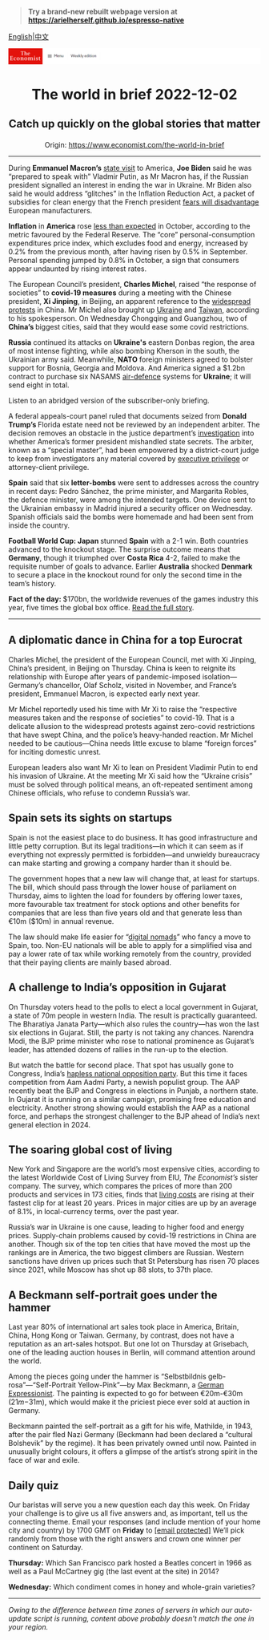 > **Try a brand-new rebuilt webpage version at https://arielherself.github.io/espresso-native**

[English](https://github.com/arielherself/espresso/blob/main/README.md)|[中文](https://github-com.translate.goog/arielherself/espresso/blob/main/README.md?_x_tr_sl=en&_x_tr_tl=zh-CN&_x_tr_hl=zh-CN&_x_tr_pto=wapp)



![The Economist](menubar.png)

# <p align="center">The world in brief 2022-12-02</p>

## <p align="center">Catch up quickly on the global stories that matter</p>

<p align="center">Origin: <a href="https://www.economist.com/the-world-in-brief">https://www.economist.com/the-world-in-brief</a><hr>

During <strong>Emmanuel Macron’s</strong> [state visit](https://www.economist.com/europe/2022/11/24/on-a-visit-to-america-frances-president-will-confront-new-problems) to America, <strong>Joe Biden</strong> said he was “prepared to speak with” Vladmir Putin, as Mr Macron has, if the Russian president signalled an interest in ending the war in Ukraine. Mr Biden also said he would address “glitches” in the Inflation Reduction Act, a packet of subsidies for clean energy that the French president [fears will disadvantage](https://www.economist.com/europe/2022/12/01/americas-green-subsidies-are-causing-headaches-in-europe) European manufacturers.

<strong>Inflation</strong> in <strong>America</strong> rose [less than expected](https://www.economist.com/finance-and-economics/2022/09/13/america-still-has-an-inflation-problem) in October, according to the metric favoured by the Federal Reserve. The “core” personal-consumption expenditures price index, which excludes food and energy, increased by 0.2% from the previous month, after having risen by 0.5% in September. Personal spending jumped by 0.8% in October, a sign that consumers appear undaunted by rising interest rates.

The European Council’s president, <strong>Charles Michel</strong>, raised “the response of societies” to <strong>covid-19 measures</strong> during a meeting with the Chinese president, <strong>Xi Jinping</strong>, in Beijing, an apparent reference to the [widespread protests](https://www.economist.com/china/2022/11/27/unrest-breaks-out-across-china-as-frustration-at-lockdowns-grows) in China. Mr Michel also brought up [Ukraine](https://www.economist.com/china/2022/09/15/xi-jinping-wont-ditch-vladimir-putin-for-now) and [Taiwan](https://www.economist.com/leaders/2022/04/23/how-to-deter-china-from-attacking-taiwan), according to his spokesperson. On Wednesday Chongqing and Guangzhou, two of <strong>China’s </strong>biggest cities, said that they would ease some covid restrictions.

<strong>Russia</strong> continued its attacks on<strong> Ukraine&#x27;s</strong> eastern Donbas region, the area of most intense fighting, while also bombing Kherson in the south, the Ukrainian army said. Meanwhile, <strong>NATO </strong>foreign ministers agreed to bolster support for Bosnia, Georgia and Moldova. And America signed a $1.2bn contract to purchase six NASAMS [air-defence](https://www.economist.com/europe/2022/11/06/western-air-defence-systems-help-ukraine-shoot-down-more-missiles) systems for <strong>Ukraine</strong>; it will send eight in total. 

Listen to an abridged version of the subscriber-only briefing.

A federal appeals-court panel ruled that documents seized from <strong>Donald Trump’s </strong>Florida estate need not be reviewed by an independent arbiter. The decision removes an obstacle in the justice department’s [investigation](https://www.economist.com/the-economist-explains/2022/10/05/how-much-legal-jeopardy-is-donald-trump-in) into whether America’s former president mishandled state secrets. The arbiter, known as a “special master”, had been empowered by a district-court judge to keep from investigators any material covered by [executive privilege](https://www.economist.com/the-economist-explains/2022/08/31/what-is-executive-privilege) or attorney-client privilege.

<strong>Spain</strong> said that six <strong>letter-bombs</strong> were sent to addresses across the country in recent days: Pedro Sánchez, the prime minister, and Margarita Robles, the defence minister, were among the intended targets. One device sent to the Ukrainian embassy in Madrid injured a security officer on Wednesday. Spanish officials said the bombs were homemade and had been sent from inside the country. 

<strong>Football World Cup: Japan </strong>stunned <strong>Spain</strong> with a 2-1 win. Both countries advanced to the knockout stage. The surprise outcome means that <strong>Germany</strong>, though it triumphed over <strong>Costa Rica</strong> 4-2, failed to make the requisite number of goals to advance. Earlier <strong>Australia</strong> shocked <strong>Denmark</strong> to secure a place in the knockout round for only the second time in the team’s history.

<strong>Fact of the day: </strong>$170bn, the worldwide revenues of the games industry this year, five times the global box office. [Read the full story](https://www.economist.com/business/2022/11/29/microsoft-activision-blizzard-and-the-future-of-gaming).

----------

## A diplomatic dance in China for a top Eurocrat

Charles Michel, the president of the European Council, met with Xi Jinping, China’s president, in Beijing on Thursday. China is keen to reignite its relationship with Europe after years of pandemic-imposed isolation—Germany’s chancellor, Olaf Scholz, visited in November, and France’s president, Emmanuel Macron, is expected early next year.

Mr Michel reportedly used his time with Mr Xi to raise the “respective measures taken and the response of societies” to covid-19. That is a delicate allusion to the widespread protests against zero-covid restrictions that have swept China, and the police’s heavy-handed reaction. Mr Michel needed to be cautious—China needs little excuse to blame “foreign forces” for inciting domestic unrest.

European leaders also want Mr Xi to lean on President Vladimir Putin to end his invasion of Ukraine. At the meeting Mr Xi said how the “Ukraine crisis” must be solved through political means, an oft-repeated sentiment among Chinese officials, who refuse to condemn Russia’s war. 

## Spain sets its sights on startups

Spain is not the easiest place to do business. It has good infrastructure and little petty corruption. But its legal traditions—in which it can seem as if everything not expressly permitted is forbidden—and unwieldy bureaucracy can make starting and growing a company harder than it should be.

The government hopes that a new law will change that, at least for startups. The bill, which should pass through the lower house of parliament on Thursday, aims to lighten the load for founders by offering lower taxes, more favourable tax treatment for stock options and other benefits for companies that are less than five years old and that generate less than €10m ($10m) in annual revenue.

The law should make life easier for “[digital nomads](https://www.economist.com/europe/2021/10/02/why-europe-is-a-great-place-for-digital-nomads)” who fancy a move to Spain, too. Non-EU nationals will be able to apply for a simplified visa and pay a lower rate of tax while working remotely from the country, provided that their paying clients are mainly based abroad. 

## A challenge to India’s opposition in Gujarat

On Thursday voters head to the polls to elect a local government in Gujarat, a state of 70m people in western India. The result is practically guaranteed. The Bharatiya Janata Party—which also rules the country—has won the last six elections in Gujarat. Still, the party is not taking any chances. Narendra Modi, the BJP prime minister who rose to national prominence as Gujarat’s leader, has attended dozens of rallies in the run-up to the election.

But watch the battle for second place. That spot has usually gone to Congress, India’s [hapless national opposition party](https://www.economist.com/asia/2021/11/27/narendra-modis-secret-weapon-a-useless-opposition). But this time it faces competition from Aam Aadmi Party, a newish populist group. The AAP recently beat the BJP and Congress in elections in Punjab, a northern state. In Gujarat it is running on a similar campaign, promising free education and electricity. Another strong showing would establish the AAP as a national force, and perhaps the strongest challenger to the BJP ahead of India’s next general election in 2024.

## The soaring global cost of living

New York and Singapore are the world’s most expensive cities, according to the latest Worldwide Cost of Living Survey from EIU, <em>The Economist’s</em> sister company. The survey, which compares the prices of more than 200 products and services in 173 cities, finds that [living costs](https://www.economist.com/graphic-detail/2022/09/08/global-living-standards-are-moving-in-the-wrong-direction) are rising at their fastest clip for at least 20 years. Prices in major cities are up by an average of 8.1%, in local-currency terms, over the past year.

Russia’s war in Ukraine is one cause, leading to higher food and energy prices. Supply-chain problems caused by covid-19 restrictions in China are another. Though six of the top ten cities that have moved the most up the rankings are in America, the two biggest climbers are Russian. Western sanctions have driven up prices such that St Petersburg has risen 70 places since 2021, while Moscow has shot up 88 slots, to 37th place.

## A Beckmann self-portrait goes under the hammer

Last year 80% of international art sales took place in America, Britain, China, Hong Kong or Taiwan. Germany, by contrast, does not have a reputation as an art-sales hotspot. But one lot on Thursday at Grisebach, one of the leading auction houses in Berlin, will command attention around the world.

Among the pieces going under the hammer is “Selbstbildnis gelb-rosa”—“Self-Portrait Yellow-Pink”—by Max Beckmann, a [German Expressionist](https://www.economist.com/1843/2019/03/14/talent-and-tragedy-). The painting is expected to go for between €20m-€30m ($21m-$31m), which would make it the priciest piece ever sold at auction in Germany.

Beckmann painted the self-portrait as a gift for his wife, Mathilde, in 1943, after the pair fled Nazi Germany (Beckmann had been declared a “cultural Bolshevik” by the regime). It has been privately owned until now. Painted in unusually bright colours, it offers a glimpse of the artist’s strong spirit in the face of war and exile. 

## Daily quiz

Our baristas will serve you a new question each day this week. On Friday your challenge is to give us all five answers and, as important, tell us the connecting theme. Email your responses (and include mention of your home city and country) by 1700 GMT on <strong>Friday</strong> to [[email&#160;protected]](https://www.economist.com/cdn-cgi/l/email-protection) We’ll pick randomly from those with the right answers and crown one winner per continent on Saturday.

<strong>Thursday:</strong> Which San Francisco park hosted a Beatles concert in 1966 as well as a Paul McCartney gig (the last event at the site) in 2014?

<strong>Wednesday:</strong> Which condiment comes in honey and whole-grain varieties?

----------

*Owing to the difference between time zones of servers in which our auto-update script is running, content above probably doesn't match the one in your region.*

